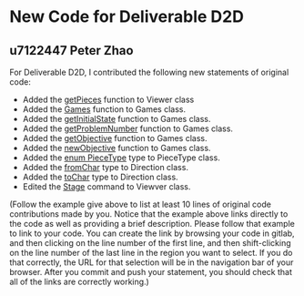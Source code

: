 # New Code for Deliverable D2D

## u7122447   Peter Zhao 

For Deliverable D2D, I contributed the following new statements of original code:

- Added the [getPieces](https://gitlab.cecs.anu.edu.au/u6325233/comp1110-ass2-wed11e/-/blob/master/src/comp1110/ass2/gui/Viewer.java#57-146) function to Viewer class
- Added the [Games](https://gitlab.cecs.anu.edu.au/u6325233/comp1110-ass2-wed11e/-/blob/master/src/comp1110/ass2/Games.java) function to Games class.
- Added the [getInitialState](https://gitlab.cecs.anu.edu.au/u6325233/comp1110-ass2-wed11e/-/blob/master/src/comp1110/ass2/Games.java) function to Games class.
- Added the [getProblemNumber](https://gitlab.cecs.anu.edu.au/u6325233/comp1110-ass2-wed11e/-/blob/master/src/comp1110/ass2/Games.java) function to Games class.
- Added the [getObjective](https://gitlab.cecs.anu.edu.au/u6325233/comp1110-ass2-wed11e/-/blob/master/src/comp1110/ass2/Games.java) function to Games class.
- Added the [newObjective](https://gitlab.cecs.anu.edu.au/u6325233/comp1110-ass2-wed11e/-/blob/master/src/comp1110/ass2/Games.java) function to Games class.
- Added the [enum PieceType](https://gitlab.cecs.anu.edu.au/u6325233/comp1110-ass2-wed11e/-/blob/master/src/comp1110/ass2/PieceType.java) type to PieceType class.
- Added the [fromChar](https://gitlab.cecs.anu.edu.au/u6325233/comp1110-ass2-wed11e/-/blob/master/src/comp1110/ass2/Direction.java) type to Direction class.
- Added the [toChar](https://gitlab.cecs.anu.edu.au/u6325233/comp1110-ass2-wed11e/-/blob/master/src/comp1110/ass2/Direction.java) type to Direction class.
- Edited the [Stage](https://gitlab.cecs.anu.edu.au/u6325233/comp1110-ass2-wed11e/-/blob/master/src/comp1110/ass2/gui/Viewer.java) command to Viewver class.

(Follow the example give above to list at least 10 lines of original code contributions made by you. Notice that the example above links directly to the code as well as providing a brief description.   Please follow that example to link to your code.  You can create the link by browsing your code in gitlab, and then clicking on the line number of the first line, and then shift-clicking on the line number of the last line in the region you want to select.  If you do that correctly, the URL for that selection will be in the navigation bar of your browser.  After you commit and push your statement, you should check that all of the links are correctly working.)